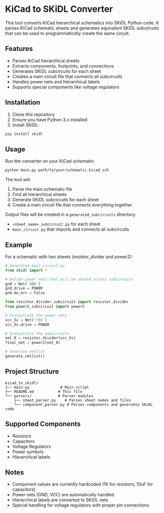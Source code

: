 # KiCad to SKiDL Converter

This tool converts KiCad hierarchical schematics into SKiDL Python code. It parses KiCad schematic sheets and generates equivalent SKiDL subcircuits that can be used to programmatically create the same circuit.

## Features

- Parses KiCad hierarchical sheets
- Extracts components, footprints, and connections
- Generates SKiDL subcircuits for each sheet
- Creates a main circuit file that connects all subcircuits
- Handles power nets and hierarchical labels
- Supports special components like voltage regulators

## Installation

1. Clone this repository
2. Ensure you have Python 3.x installed
3. Install SKiDL:
```bash
pip install skidl
```

## Usage

Run the converter on your KiCad schematic:

```bash
python main.py path/to/your/schematic.kicad_sch
```

The tool will:
1. Parse the main schematic file
2. Find all hierarchical sheets
3. Generate SKiDL subcircuits for each sheet
4. Create a main circuit file that connects everything together

Output files will be created in a `generated_subcircuits` directory:
- `<sheet_name>_subcircuit.py` for each sheet
- `main_circuit.py` that imports and connects all subcircuits

## Example

For a schematic with two sheets (resistor_divider and power2):

```python
# Generated main_circuit.py
from skidl import *

# Define power nets that will be shared across subcircuits
gnd = Net('GND')
gnd.drive = POWER
gnd.do_erc = False

from resistor_divider_subcircuit import resistor_divider
from power2_subcircuit import power2

# Instantiate the power nets
vcc_5v = Net('+5V')
vcc_5v.drive = POWER

# Instantiate the subcircuits
net_0 = resistor_divider(vcc_5v)
final_net = power2(net_0)

# Generate netlist
generate_netlist()
```

## Project Structure

```
kicad_to_skidl/
├── main.py              # Main script
├── README.md           # This file
└── parsers/            # Parser modules
    ├── sheet_parser.py    # Parses sheet names and files
    └── component_parser.py # Parses components and generates SKiDL code
```

## Supported Components

- Resistors
- Capacitors
- Voltage Regulators
- Power symbols
- Hierarchical labels

## Notes

- Component values are currently hardcoded (1K for resistors, 10uF for capacitors)
- Power nets (GND, VCC) are automatically handled
- Hierarchical labels are converted to SKiDL nets
- Special handling for voltage regulators with proper pin connections
